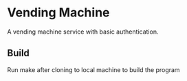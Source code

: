 # Vending Machine
A vending machine service with basic authentication.

## Build
Run make after cloning to local machine to build the program
